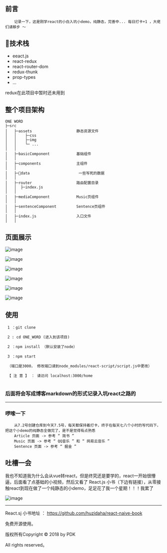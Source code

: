 ## 前言
```base
    记录一下，这是刚学react的小白入坑小demo，纯静态，完善中... 每日打卡+1 ，大佬们请移步 ～
```
## 技术栈
<ul>
    <li>eeact.js</li>
    <li>react-redux</li>  
    <li>react-router-dom</li>
    <li>redux-thunk</li>
    <li>prop-types</li>
    <li>...</li>
</ul>
<p>redux在此项目中暂时还未用到</p>

## 整个项目架构
~~~
ONE WORD
├─src              
│   ├─assets                    静态资源文件
│   │    ├─css             
│   │    ├─img              
│   │    └─ ...
│   │ 
│   ├─basicComponent            基础组件
│   │ 
│   ├─components                主组件
│   │ 
│   ├─data                      一些写死的数据
│   │
│   ├─router                    路由配置目录
│   │  ├─index.js 
│   │
│   ├─mediaComponent            Music页组件
│   │
│   ├─sentenceComponent         Sentence页组件
│   │
│   ├─index.js                  入口文件
│   │
~~~
## 页面展示
![image](https://github.com/PDKSophia/ONE_WORD/raw/master/images/J_1.png)

![image](https://github.com/PDKSophia/ONE_WORD/raw/master/images/J_2.png)

![image](https://github.com/PDKSophia/ONE_WORD/raw/master/images/J_3.png)

![image](https://github.com/PDKSophia/ONE_WORD/raw/master/images/J_4.png)

![image](https://github.com/PDKSophia/ONE_WORD/raw/master/images/J_5.png)

![image](https://github.com/PDKSophia/ONE_WORD/raw/master/images/J_6.png)

## 使用
```base
 1 ：git clone 

 2 : cd ONE_WORD (进入到该项目)

 2 ：npm install （默认安装了node）

 3 ：npm start

 （端口是3000， 修改端口请到node_modules/react-script/script.js中更改）

 【 注 意 】 ： 请访问 localhost:3000/home
 
 ```

### 后面将会写成博客markdown的形式记录入坑react之路的
------

### 啰嗦一下
```base
    从7.2号创建仓库到今天7.5号，每天都保持着打卡，终于在每天七八个小时的写代码下，把这个小demo的纯静态全做完了，是不是觉得有点熟悉
    Article 页面 -> 参考 “ 简书 ”
    Music 页面 -> 参考 “ QQ音乐 ” 和 “ 网易云音乐 ”
    Sentence 页面 -> 参考 “ 掘金 ”
```

## 吐槽一会
我也不知道我为什么会从vue转react，但是终究还是要学的，react一开始很懵逼，后面看了点基础的小视频，然后又看了 React.js 小书（下边有链接），从零接触react到现在做了一个纯静态的小demo，足足花了我一个星期！！！我累了

![image](https://github.com/PDKSophia/ONE_WORD/raw/master/images/g2.gif)


------

React.sj 小书地址 ： https://github.com/huzidaha/react-naive-book

免费开源使用。

版权所有Copyright © 2018 by PDK 

All rights reserved。